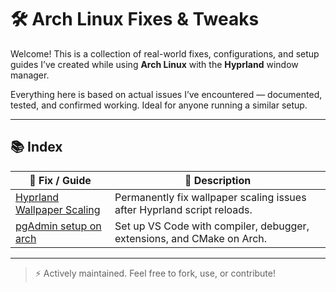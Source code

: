 # 🛠️ Arch Linux Fixes & Tweaks

Welcome! This is a collection of real-world fixes, configurations, and setup guides I’ve created while using **Arch Linux** with the **Hyprland** window manager.

Everything here is based on actual issues I’ve encountered — documented, tested, and confirmed working. Ideal for anyone running a similar setup.

---

## 📚 Index

| 🔧 Fix / Guide | 📄 Description |
|----------------|----------------|
| [Hyprland Wallpaper Scaling](./hyprland-wallpaper-scaling/README.md) | Permanently fix wallpaper scaling issues after Hyprland script reloads. |
| [pgAdmin setup on arch](./pgAdmin-setup/README.md) | Set up VS Code with compiler, debugger, extensions, and CMake on Arch. |


---

> ⚡ Actively maintained. Feel free to fork, use, or contribute!
